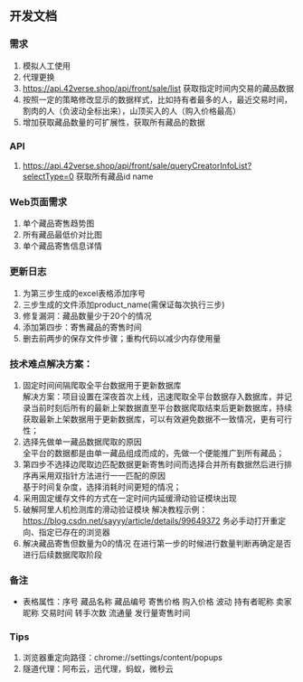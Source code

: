 ## 开发文档
### 需求
1. 模拟人工使用
2. 代理更换
3. https://api.42verse.shop/api/front/sale/list 获取指定时间内交易的藏品数据
4. 按照一定的策略修改显示的数据样式，比如持有者最多的人，最近交易时间，割肉的人（负波动全标出来），山顶买入的人（购入价格最高）
5. 增加获取藏品数量的可扩展性，获取所有藏品的数据
### API
1. https://api.42verse.shop/api/front/sale/queryCreatorInfoList?selectType=0 获取所有藏品id name  

### Web页面需求
1. 单个藏品寄售趋势图
2. 所有藏品最低价对比图
3. 单个藏品寄售信息详情
### 更新日志
1. 为第三步生成的excel表格添加序号
2. 三步生成的文件添加product_name(需保证每次执行三步)
3. 修复漏洞：藏品数量少于20个的情况
4. 添加第四步：寄售藏品的寄售时间
5. 删去前两步的保存文件步骤；重构代码以减少内存使用量
### 技术难点解决方案：
1. 固定时间间隔爬取全平台数据用于更新数据库  
解决方案：项目设置在深夜首次上线，迅速爬取全平台数据存入数据库，并记录当前时刻后所有的最新上架数据直至平台数据爬取结束后更新数据库，持续获取最新上架数据用于更新数据库，可以有效避免数据不一致情况，更有可行性；
2. 选择先做单一藏品数据爬取的原因  
全平台的数据都是由单一藏品组成而成的，先做一个便能推广到所有藏品；  
3. 第四步不选择边爬取边匹配数据更新寄售时间而选择合并所有数据然后进行排序再采用双指针方法进行一一匹配的原因  
基于时间复杂度，选择消耗时间更短的情况；
4. 采用固定缓存文件的方式在一定时间内延缓滑动验证模块出现
5. 破解阿里人机检测库的滑动验证模块
解决教程示例：https://blog.csdn.net/sayyy/article/details/99649372
务必手动打开重定向、指定已存在的浏览器
6. 解决藏品寄售但数量为0的情况
在进行第一步的时候进行数量判断再确定是否进行后续数据爬取阶段
### 备注
* 表格属性：序号 藏品名称 藏品编号 寄售价格 购入价格 波动 持有者昵称 卖家昵称 交易时间 转手次数 流通量 发行量寄售时间
### Tips
1. 浏览器重定向路径：chrome://settings/content/popups
2. 隧道代理：阿布云，迅代理，蚂蚁，微秒云